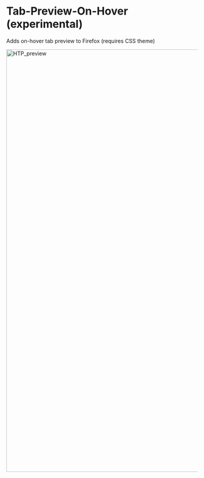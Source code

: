 # Tab-Preview-On-Hover (experimental)

Adds on-hover tab preview to Firefox (requires CSS theme)  

<img width="1113" alt="HTP_preview" src="https://user-images.githubusercontent.com/16183548/230820629-db83b208-3187-4630-8a9d-126dff550a16.png">
